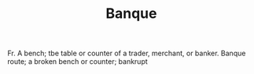 ---
title: Banque
letter: B
permalink: "/definitions/banque.html"
body: Fr. A bench; tbe table or counter of a trader, merchant, or banker. Banque route;
  a broken bench or counter; bankrupt
published_at: '2018-07-07'
source: Black's Law Dictionary
layout: post
---